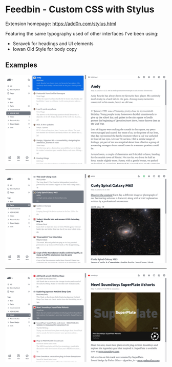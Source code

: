 # Feedbin - Custom CSS with Stylus 

Extension homepage: https://add0n.com/stylus.html

Featuring the same typography used of other interfaces I've been using:

- Seravek for headings and UI elements
- Iowan Old Style for body copy

## Examples

![Article view](/assets/custom-css-feedbin-1.jpg "Article view")

***

![Article with full-width image](/assets/custom-css-feedbin-2.jpg "Article with full-width image")

***

![Article with full-width video](/assets/custom-css-feedbin-3.jpg "Article with full-width video")
